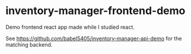 # inventory-manager-frontend-demo
Demo frontend react app made while I studied react. 

See https://github.com/babel5405/inventory-manager-api-demo for the matching backend.

